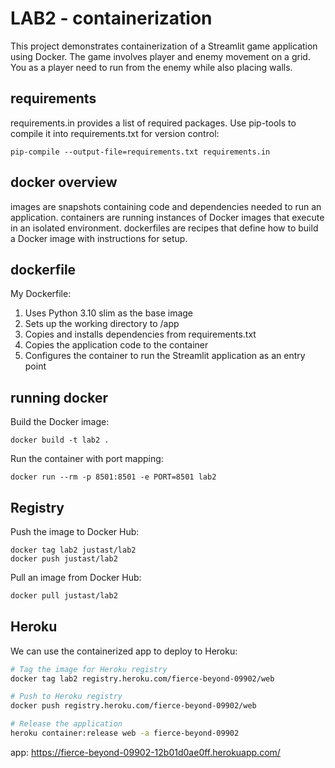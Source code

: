 # LAB2 - containerization

This project demonstrates containerization of a Streamlit game application using Docker. The game involves player and enemy movement on a grid. You as a player need to run from the enemy while also placing walls.

## requirements

requirements.in provides a list of required packages. Use pip-tools to compile it into requirements.txt for version control:
```
pip-compile --output-file=requirements.txt requirements.in
```

## docker overview

images are snapshots containing code and dependencies needed to run an application.
containers are running instances of Docker images that execute in an isolated environment.
dockerfiles are recipes that define how to build a Docker image with instructions for setup.

## dockerfile

My Dockerfile:
1. Uses Python 3.10 slim as the base image
2. Sets up the working directory to /app
3. Copies and installs dependencies from requirements.txt
4. Copies the application code to the container
5. Configures the container to run the Streamlit application as an entry point

## running docker

Build the Docker image:
```
docker build -t lab2 .
```

Run the container with port mapping:
```
docker run --rm -p 8501:8501 -e PORT=8501 lab2
```

## Registry

Push the image to Docker Hub:
```
docker tag lab2 justast/lab2
docker push justast/lab2
```

Pull an image from Docker Hub:
```bash
docker pull justast/lab2
```

## Heroku

We can use the containerized app to deploy to Heroku:
```bash
# Tag the image for Heroku registry
docker tag lab2 registry.heroku.com/fierce-beyond-09902/web

# Push to Heroku registry
docker push registry.heroku.com/fierce-beyond-09902/web

# Release the application
heroku container:release web -a fierce-beyond-09902
```

app: https://fierce-beyond-09902-12b01d0ae0ff.herokuapp.com/